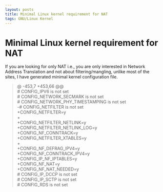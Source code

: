 ```yaml
---
layout: posts
title: Minimal Linux kernel requirement for NAT
tags: GNU/Linux Kernel
---
```


# Minimal Linux kernel requirement for NAT

If you are looking for only NAT i.e., you are only interested in Network Address
Translation and not about filtering/mangling, unlike most of the sites, I have
generated minimal kernel configuration file.

> @ -453,7 +453,66 @@  
> \# CONFIG\_IPV6 is not set  
> \# CONFIG\_NETWORK\_SECMARK is not set  
> \# CONFIG\_NETWORK\_PHY\_TIMESTAMPING is not set  
> \-# CONFIG\_NETFILTER is not set  
> +CONFIG\_NETFILTER=y  
> +  
> +CONFIG\_NETFILTER\_NETLINK=y  
> +CONFIG\_NETFILTER\_NETLINK\_LOG=y  
> +CONFIG\_NF\_CONNTRACK=y  
> +CONFIG\_NETFILTER\_XTABLES=y  
> +  
> +CONFIG\_NF\_DEFRAG\_IPV4=y  
> +CONFIG\_NF\_CONNTRACK\_IPV4=y  
> +CONFIG\_IP\_NF\_IPTABLES=y  
> +CONFIG\_NF\_NAT=y  
> +CONFIG\_NF\_NAT\_NEEDED=y  
> \# CONFIG\_IP\_DCCP is not set  
> \# CONFIG\_IP\_SCTP is not set  
> \# CONFIG\_RDS is not set  
>


